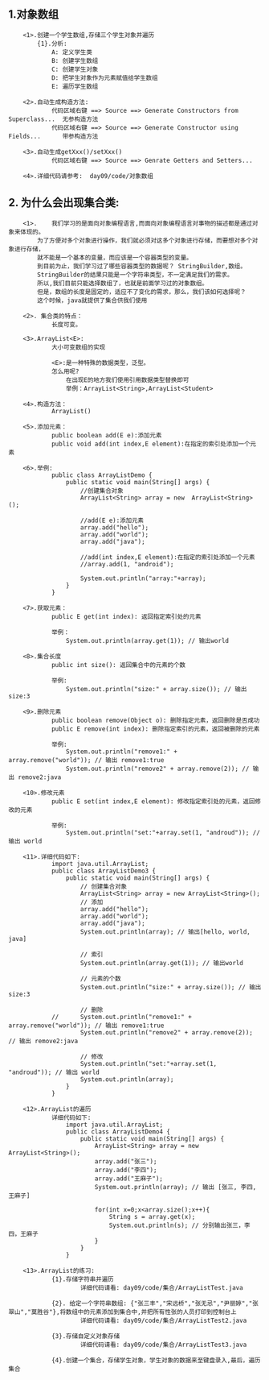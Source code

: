 ## 1.对象数组
        <1>.创建一个学生数组,存储三个学生对象并遍历
            {1}.分析:
                A: 定义学生类
                B: 创建学生数组
                C: 创建学生对象
                D: 把学生对象作为元素赋值给学生数组
                E: 遍历学生数组

        <2>.自动生成构造方法: 
                代码区域右键 ==> Source ==> Generate Constructors from Superclass...	无参构造方法
                代码区域右键 ==> Source ==> Generate Constructor using Fields...		带参构造方法

        <3>.自动生成getXxx()/setXxx()
 		        代码区域右键 ==> Source ==> Genrate Getters and Setters...

        <4>.详细代码请参考:  day09/code/对象数组

## 2. 为什么会出现集合类:
 		<1>.    我们学习的是面向对象编程语言,而面向对象编程语言对事物的描述都是通过对象来体现的。
            为了方便对多个对象进行操作，我们就必须对这多个对象进行存储，而要想对多个对象进行存储，
            就不能是一个基本的变量，而应该是一个容器类型的变量。
            到目前为止，我们学习过了哪些容器类型的数据呢？ StringBuilder,数组。
            StringBuilder的结果只能是一个字符串类型，不一定满足我们的需求。
            所以,我们目前只能选择数组了，也就是前面学习过的对象数组。
            但是，数组的长度是固定的，适应不了变化的需求，那么，我们该如何选择呢？
            这个时候，java就提供了集合供我们使用

        <2>. 集合类的特点：
 		        长度可变。

        <3>.ArrayList<E>:
                大小可变数组的实现
        
                <E>:是一种特殊的数据类型，泛型。
                怎么用呢?
                    在出现E的地方我们使用引用数据类型替换即可
                    举例：ArrayList<String>,ArrayList<Student>

        <4>.构造方法：
 		        ArrayList()

        <5>.添加元素：
                public boolean add(E e):添加元素
                public void add(int index,E element):在指定的索引处添加一个元素

        <6>.举例:
                public class ArrayListDemo {
                    public static void main(String[] args) {
                        //创建集合对象
                        ArrayList<String> array = new  ArrayList<String>();
                        
                        //add(E e):添加元素
                        array.add("hello");
                        array.add("world");
                        array.add("java");
                        
                        //add(int index,E element):在指定的索引处添加一个元素
                        //array.add(1, "android");
                    
                        System.out.println("array:"+array);
                    }
                }

        <7>.获取元素：
 		        public E get(int index): 返回指定索引处的元素

                举例：
                    System.out.println(array.get(1)); // 输出world

        <8>.集合长度
 		        public int size(): 返回集合中的元素的个数
                
                举例:
                    System.out.println("size:" + array.size()); // 输出 size:3

        <9>.删除元素
                public boolean remove(Object o): 删除指定元素，返回删除是否成功
                public E remove(int index): 删除指定索引的元素，返回被删除的元素

                举例:
                    System.out.println("remove1:" + array.remove("world")); // 输出 remove1:true
		            System.out.println("remove2" + array.remove(2)); // 输出 remove2:java

        <10>.修改元素
                public E set(int index,E element): 修改指定索引处的元素，返回修改的元素

                举例:
                    System.out.println("set:"+array.set(1, "androud")); // 输出 world

        <11>.详细代码如下:
                import java.util.ArrayList;
                public class ArrayListDemo3 {
                    public static void main(String[] args) {
                        // 创建集合对象
                        ArrayList<String> array = new ArrayList<String>();
                        // 添加
                        array.add("hello");
                        array.add("world");
                        array.add("java");
                        System.out.println(array); // 输出[hello, world, java]
                        
                        // 索引
                        System.out.println(array.get(1)); // 输出world
                        
                        // 元素的个数
                        System.out.println("size:" + array.size()); // 输出 size:3
                        
                        // 删除
                //		System.out.println("remove1:" + array.remove("world")); // 输出 remove1:true
                        System.out.println("remove2" + array.remove(2)); // 输出 remove2:java
                        
                        // 修改
                        System.out.println("set:"+array.set(1, "androud")); // 输出 world
                        System.out.println(array);
                    }
                }

        <12>.ArrayList的遍历
                详细代码如下:
                    import java.util.ArrayList;
                    public class ArrayListDemo4 {
                        public static void main(String[] args) {
                            ArrayList<String> array = new ArrayList<String>();
                            array.add("张三");
                            array.add("李四");
                            array.add("王麻子");
                            System.out.println(array); // 输出 [张三, 李四, 王麻子]
                            
                            for(int x=0;x<array.size();x++){
                                String s = array.get(x);
                                System.out.println(s); // 分别输出张三，李四，王麻子
                            }
                        }
                    }
        
        <13>.ArrayList的练习:
                {1}.存储字符串并遍历
                        详细代码请看: day09/code/集合/ArrayListTest.java

                {2}. 给定一个字符串数组: {"张三丰","宋远桥","张无忌","尹丽婷","张翠山","莫胜谷"},将数组中的元素添加到集合中,并把所有性张的人员打印到控制台上
                        详细代码请看: day09/code/集合/ArrayListTest2.java

                {3}.存储自定义对象存储
                        详细代码请看: day09/code/集合/ArrayListTest3.java

                {4}.创建一个集合，存储学生对象，学生对象的数据来至键盘录入,最后，遍历集合